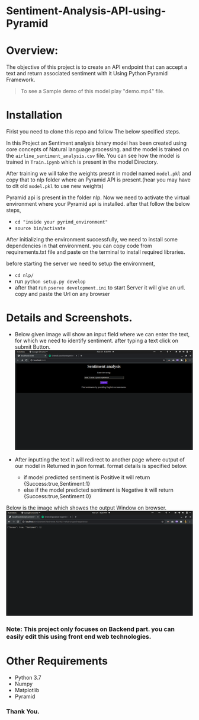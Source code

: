 # Sentiment-Analysis-API-using-Pyramid

# Overview:
The objective of this project is to create an API endpoint that can accept a text and return associated sentiment with it Using Python Pyramid Framework. 

> To see a Sample demo of this model play "demo.mp4" file.

# Installation
  Firist you need to clone this repo and follow The below specified steps.




In this Project an Sentiment analysis binary model has been created using core concepts of Natural language processing. and the model is trained on the `airline_sentiment_analysis.csv` file. You can see how the model is trained in `Train.ipynb` which is present in the model Directory.

After training we will take the weights presnt in model named `model.pkl` and copy that to nlp folder where an Pyramid API is present.(hear you may have to dlt old `model.pkl` to use new weights)

Pyramid api is present in the folder nlp.
Now we need to activate the virtual environment where your Pyramid api is installed. after that follow the below steps,
  * `cd "inside your pyrimd_environment"`
  * `source bin/activate`

After initializing the environment successfully, we need to install some dependencies in that environment. you can copy code from requirements.txt file and paste on the terminal to install required libraries.

before starting the server we need to setup the environment,  
  * `cd nlp/`
  * run `python setup.py develop`
  * after that run `pserve development.ini` to start Server
it will give an url. copy and paste the Url on any browser
  
# Details and Screenshots.

* Below given image will show an input field where we can enter the text, for which we need to identify sentiment. after typing a text click on submit Button.
![alt text](https://github.com/NikhilG50/Sentiment-Analysis-API-using-Pyramid/blob/main/images/input.png)


* After inputting the text it will redirect to another page where output of our model in Returned in json format. format details is specified below.
    * if model predicted sentiment is Positive it will return {Success:true,Sentiment:1}
    * else if the model predicted sentiment is Negative it will return {Success:true,Sentiment:0}
  
Below is the image which showes the output Window on browser. 
![alt text](https://github.com/NikhilG50/Sentiment-Analysis-API-using-Pyramid/blob/main/images/output.png)

### Note: This project only focuses on Backend part. you can easily edit this using front end web technologies.

# Other Requirements

* Python 3.7
* Numpy
* Matplotlib
* Pyramid

### Thank You.

